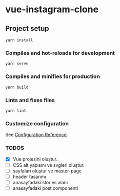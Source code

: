 # vue-instagram-clone

## Project setup
```
yarn install
```

### Compiles and hot-reloads for development
```
yarn serve
```

### Compiles and minifies for production
```
yarn build
```

### Lints and fixes files
```
yarn lint
```

### Customize configuration
See [Configuration Reference](https://cli.vuejs.org/config/).


### TODOS
- [x] Vue projesini oluştur.
- [ ] CSS alt yapısını ve svgleri oluştur.
- [ ] sayfaları oluştur ve master-page
- [ ] header tasarımı
- [ ] anasayfadaki stories alanı
- [ ] anasayfadaki post componenti
